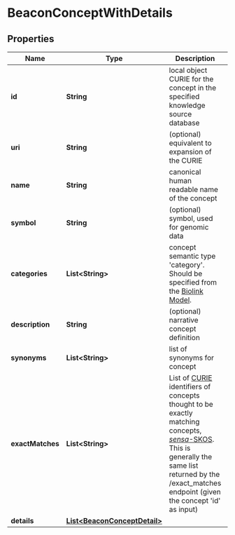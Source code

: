 
# BeaconConceptWithDetails

## Properties
Name | Type | Description | Notes
------------ | ------------- | ------------- | -------------
**id** | **String** | local object CURIE for the concept in the specified knowledge source database  |  [optional]
**uri** | **String** | (optional) equivalent to expansion of the CURIE  |  [optional]
**name** | **String** | canonical human readable name of the concept  |  [optional]
**symbol** | **String** | (optional) symbol, used for genomic data  |  [optional]
**categories** | **List&lt;String&gt;** | concept semantic type &#39;category&#39;. Should be specified from the [Biolink Model](https://biolink.github.io/biolink-model).  |  [optional]
**description** | **String** | (optional) narrative concept definition  |  [optional]
**synonyms** | **List&lt;String&gt;** | list of synonyms for concept  |  [optional]
**exactMatches** | **List&lt;String&gt;** | List of [CURIE](https://www.w3.org/TR/curie/)  identifiers of concepts thought to be exactly matching concepts, [*sensa*-SKOS](http://www.w3.org/2004/02/skos/core#exactMatch). This is generally the same list returned by the /exact_matches endpoint (given the concept &#39;id&#39; as input)  |  [optional]
**details** | [**List&lt;BeaconConceptDetail&gt;**](BeaconConceptDetail.md) |  |  [optional]



